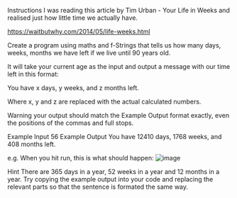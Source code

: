 Instructions
I was reading this article by Tim Urban - Your Life in Weeks and realised just how little time we actually have.

https://waitbutwhy.com/2014/05/life-weeks.html

Create a program using maths and f-Strings that tells us how many days, weeks, months we have left if we live until 90 years old.

It will take your current age as the input and output a message with our time left in this format:

You have x days, y weeks, and z months left.

Where x, y and z are replaced with the actual calculated numbers.

Warning your output should match the Example Output format exactly, even the positions of the commas and full stops.

Example Input
56
Example Output
You have 12410 days, 1768 weeks, and 408 months left.

e.g. When you hit run, this is what should happen:
![image](https://user-images.githubusercontent.com/79807425/194572961-9d02d21e-2c29-49b6-99c4-0304c26ca6db.png)




Hint
There are 365 days in a year, 52 weeks in a year and 12 months in a year.
Try copying the example output into your code and replacing the relevant parts so that the sentence is formated the same way.
